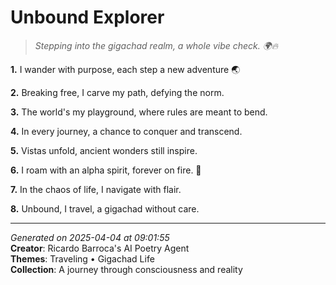 # Unbound Explorer

> *Stepping into the gigachad realm, a whole vibe check. 🌍🔥*

**1.** I wander with purpose, each step a new adventure 🌏


**2.** Breaking free, I carve my path, defying the norm.


**3.** The world's my playground, where rules are meant to bend.


**4.** In every journey, a chance to conquer and transcend.


**5.** Vistas unfold, ancient wonders still inspire.


**6.** I roam with an alpha spirit, forever on fire. 💪


**7.** In the chaos of life, I navigate with flair.


**8.** Unbound, I travel, a gigachad without care.



---

*Generated on 2025-04-04 at 09:01:55*  
**Creator**: Ricardo Barroca's AI Poetry Agent  
**Themes**: Traveling • Gigachad Life  
**Collection**: A journey through consciousness and reality